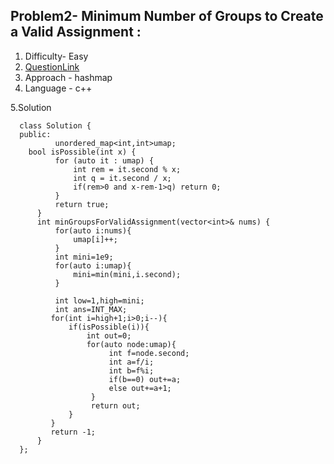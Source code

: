 ## Problem2-  Minimum Number of Groups to Create a Valid Assignment : 
1. Difficulty- Easy
2. [QuestionLink]([https://leetcode.com/problems/number-of-steps-to-reduce-a-number-to-zero/description/](https://leetcode.com/problems/minimum-number-of-groups-to-create-a-valid-assignment/description/))
3. Approach - hashmap
4. Language - c++


5.Solution 

      class Solution {
      public:
              unordered_map<int,int>umap;
        bool isPossible(int x) {
              for (auto it : umap) {
                  int rem = it.second % x;
                  int q = it.second / x;
                  if(rem>0 and x-rem-1>q) return 0;
              }
              return true;
          }
          int minGroupsForValidAssignment(vector<int>& nums) {
              for(auto i:nums){
                  umap[i]++;
              }
              int mini=1e9;
              for(auto i:umap){
                  mini=min(mini,i.second);
              }
      
              int low=1,high=mini;
              int ans=INT_MAX;
             for(int i=high+1;i>0;i--){
                 if(isPossible(i)){
                     int out=0;
                     for(auto node:umap){
                          int f=node.second;
                          int a=f/i;
                          int b=f%i;
                          if(b==0) out+=a;
                          else out+=a+1;
                      }
                      return out;
                 }
             }
             return -1;
          }
      };
               
            
